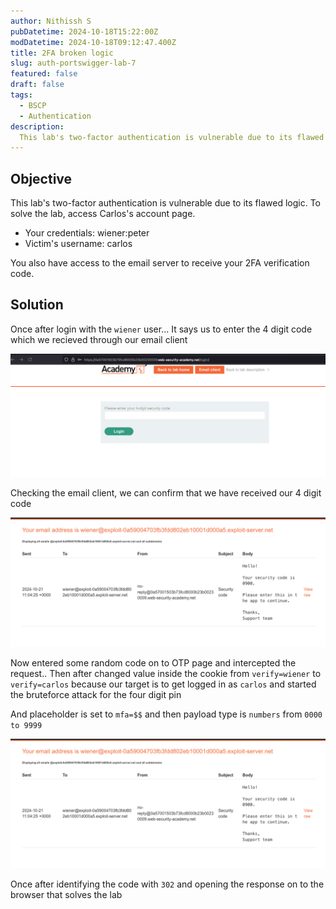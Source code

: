 ```yaml
---
author: Nithissh S
pubDatetime: 2024-10-18T15:22:00Z
modDatetime: 2024-10-18T09:12:47.400Z
title: 2FA broken logic
slug: auth-portswigger-lab-7
featured: false
draft: false
tags:
  - BSCP
  - Authentication
description:
  This lab's two-factor authentication is vulnerable due to its flawed logic. To solve the lab, access Carlos's account page. 
---
```


## Objective 

<body>
  <p>
    This lab's two-factor authentication is vulnerable due to its flawed logic. To solve the lab, access Carlos's account page.  
  </p>
  <ul>
    <li>Your credentials: wiener:peter</li>
    <li>Victim's username: carlos</li>
  </ul>
  <p>You also have access to the email server to receive your 2FA verification code.</p>
</body>

## Solution

Once after login with the `wiener` user... It says us to enter the 4 digit code which we recieved through our email client 

![](../../assets/images/bscp/auth/auth-35.png)

Checking the email client, we can confirm that we have received our 4 digit code 

![](../../assets/images/bscp/auth/auth-36.png)

Now entered some random code on to OTP page and intercepted the request.. Then after changed value inside the cookie from `verify=wiener` to `verify=carlos` because our target is to get logged in as `carlos` and started the bruteforce attack for the four digit pin 

And placeholder is set to `mfa=$$` and then payload type is `numbers` from `0000 to 9999` 

![](../../assets/images/bscp/auth/auth-36.png)

Once after identifying the code with `302` and opening the response on to the browser that solves the lab 